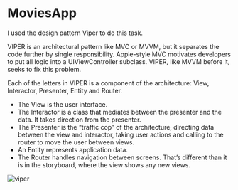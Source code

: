 # MoviesApp

I used the design pattern Viper to do this task.

VIPER is an architectural pattern like MVC or MVVM, but it separates the code further by single responsibility. Apple-style MVC motivates developers to put all logic into a UIViewController subclass. VIPER, like MVVM before it, seeks to fix this problem.

Each of the letters in VIPER is a component of the architecture: View, Interactor, Presenter, Entity and Router.


- The View is the user interface.
- The Interactor is a class that mediates between the presenter and the data. It takes direction from the presenter.
- The Presenter is the “traffic cop” of the architecture, directing data between the view and interactor, taking user actions and calling to the router to move the user between views.
- An Entity represents application data.
- The Router handles navigation between screens. That’s different than it is in the storyboard, where the view shows any new views.




![viper](https://user-images.githubusercontent.com/13080678/197004974-4eb28d59-b518-48b5-ad3d-21166297822d.png)

